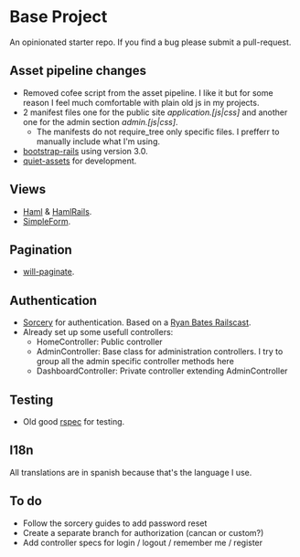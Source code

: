 # Base Project

An opinionated starter repo. If you find a bug please submit a pull-request.

## Asset pipeline changes

* Removed cofee script from the asset pipeline. I like it but for some reason I feel much comfortable with plain old js in my projects.
* 2 manifest files one for the public site *application.[js|css]* and another one for the admin section *admin.[js|css]*.
    * The manifests do not require_tree only specific files. I prefferr to manually include what I'm using.
* [bootstrap-rails](https://github.com/anjlab/bootstrap-rails) using version 3.0.
* [quiet-assets](https://github.com/evrone/quiet_assets) for development.

## Views

* [Haml](http://haml.info/) & [HamlRails](https://github.com/indirect/haml-rails).
* [SimpleForm](https://github.com/plataformatec/simple_form).

## Pagination

* [will-paginate](https://github.com/mislav/will_paginate).

## Authentication

* [Sorcery](https://github.com/NoamB/sorcery) for authentication. Based on a [Ryan Bates Railscast](http://railscasts.com/episodes/283-authentication-with-sorcery).
* Already set up some usefull controllers:
    * HomeController: Public controller
    * AdminController: Base class for administration controllers. I try to group all the admin specific controller methods here
    * DashboardController: Private controller extending AdminController


## Testing

* Old good [rspec](https://www.relishapp.com/rspec/rspec-rails) for testing.

## I18n

All translations are in spanish because that's the language I use.

## To do

* Follow the sorcery guides to add password reset
* Create a separate branch for authorization (cancan or custom?)
* Add controller specs for login / logout / remember me / register